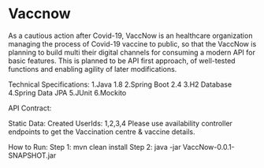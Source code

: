 # Vaccnow

As a cautious action after Covid-19, VaccNow is an healthcare organization managing the process of Covid-19 vaccine to public, so that the VaccNow is planning to build multi their digital channels for consuming a modern API for basic features. This is planned to be API first approach, of well-tested functions and enabling agility of later modifications.

Technical Specifications:
1.Java 1.8
2.Spring Boot 2.4
3.H2 Database
4.Spring Data JPA
5.JUnit
6.Mockito

API Contract:

Static Data: Created UserIds: 1,2,3,4 Please use availability controller endpoints to get the Vaccination centre & vaccine details.

How to Run: Step 1: mvn clean install Step 2: java -jar VaccNow-0.0.1-SNAPSHOT.jar
